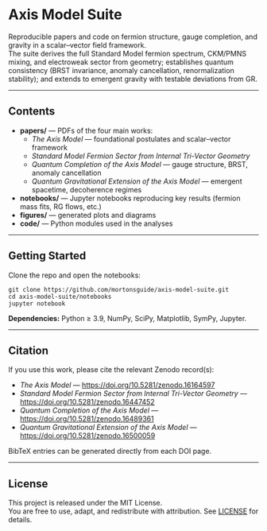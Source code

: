 # Axis Model Suite

Reproducible papers and code on fermion structure, gauge completion, and gravity in a scalar–vector field framework.  
The suite derives the full Standard Model fermion spectrum, CKM/PMNS mixing, and electroweak sector from geometry; establishes quantum consistency (BRST invariance, anomaly cancellation, renormalization stability); and extends to emergent gravity with testable deviations from GR.

---

## Contents

- **papers/** — PDFs of the four main works:
  - *The Axis Model* — foundational postulates and scalar–vector framework  
  - *Standard Model Fermion Sector from Internal Tri-Vector Geometry*  
  - *Quantum Completion of the Axis Model* — gauge structure, BRST, anomaly cancellation  
  - *Quantum Gravitational Extension of the Axis Model* — emergent spacetime, decoherence regimes  
- **notebooks/** — Jupyter notebooks reproducing key results (fermion mass fits, RG flows, etc.)  
- **figures/** — generated plots and diagrams  
- **code/** — Python modules used in the analyses  

---

## Getting Started

Clone the repo and open the notebooks:

    git clone https://github.com/mortonsguide/axis-model-suite.git
    cd axis-model-suite/notebooks
    jupyter notebook

**Dependencies:** Python ≥ 3.9, NumPy, SciPy, Matplotlib, SymPy, Jupyter.

---

## Citation

If you use this work, please cite the relevant Zenodo record(s):

- *The Axis Model* — https://doi.org/10.5281/zenodo.16164597  
- *Standard Model Fermion Sector from Internal Tri-Vector Geometry* — https://doi.org/10.5281/zenodo.16447452  
- *Quantum Completion of the Axis Model* — https://doi.org/10.5281/zenodo.16489361  
- *Quantum Gravitational Extension of the Axis Model* — https://doi.org/10.5281/zenodo.16500059  

BibTeX entries can be generated directly from each DOI page.

---

## License

This project is released under the MIT License.  
You are free to use, adapt, and redistribute with attribution. See [LICENSE](LICENSE) for details.
